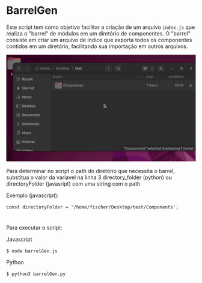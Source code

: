 # BarrelGen

Este script tem como objetivo facilitar a criação de um arquivo `index.js` que realiza o "barrel" de módulos em um diretório de componentes. O "barrel" consiste em criar um arquivo de índice que exporta todos os componentes contidos em um diretório, facilitando sua importação em outros arquivos.

![Demonstração](/barrel-gen.gif)

Para determinar no script o path do diretório que necessita o barrel, substitua o valor da variavel na linha 3 directory_folder (python) ou directoryFolder (javasript) com uma string com o path

Exemplo (javascript):
```
const directoryFolder = '/home/fischer/Desktop/test/Components';
```

#

Para executar o script:

Javascript
```
$ node barrelGen.js
```

Python
```
$ python3 barrelGen.py
```
